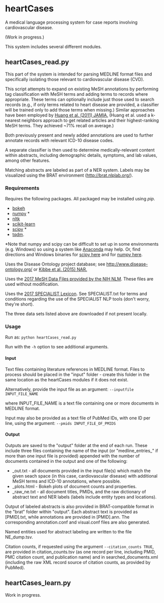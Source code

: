 # heartCases
A medical language processing system for case reports involving cardiovascular disease.

(Work in progress.)

This system includes several different modules.

## heartCases_read.py

This part of the system is intended for parsing MEDLINE format files and specifically isolating those relevant to cardiovascular disease (CVD).

This script attempts to expand on existing MeSH annotations by performing tag classification with MeSH terms and adding terms to records where appropriate. These terms can optionally include just those used to search records (e.g., if only terms related to heart disease are provided, a classifier will be trained only to add those terms when missing.)
Similar approaches have been employed by [Huang et al. (2011) JAMIA.](https://www.ncbi.nlm.nih.gov/pmc/articles/PMC3168302/) (Huang et al. used a k-nearest neighbors approach to get related articles and their highest-ranking MeSH terms. They achieved ~71% recall on average.)

Both previously present and newly added annotations are used to further annotate records with relevant ICD-10 disease codes.

A separate classifier is then used to determine medically-relevant content within abstracts, including demographic details, symptoms, and lab values, among other features.

Matching abstracts are labeled as part of a NER system. Labels may be visualized using the BRAT environment (http://brat.nlplab.org/).

### Requirements 
Requires the following packages. All packaged may be installed using *pip*.
* [bokeh](http://bokeh.pydata.org)
* [numpy](http://www.numpy.org/) *
* [nltk](http://www.nltk.org/)
* [scikit-learn](http://scikit-learn.org/stable/)
* [scipy](https://www.scipy.org/) *
* [tqdm](https://pypi.python.org/pypi/tqdm).  

*Note that numpy and scipy can be difficult to set up in some environments (e.g. Windows) so using a system like [Anaconda](https://www.continuum.io/downloads) may help. Or, find directions and Windows binaries for [scipy here](http://www.lfd.uci.edu/~gohlke/pythonlibs/#scipy) and for [numpy here](http://www.lfd.uci.edu/~gohlke/pythonlibs/#numpy).

Uses the Disease Ontology project database; see
http://www.disease-ontology.org/ or [Kibbe et al. (2015) NAR.](https://www.ncbi.nlm.nih.gov/pubmed/25348409)

Uses the [2017 MeSH Data Files provided by the NIH NLM](https://www.nlm.nih.gov/mesh/filelist.html).
These files are used without modification.

Uses the [2017 SPECIALIST Lexicon](https://lexsrv3.nlm.nih.gov/Specialist/Summary/lexicon.html).
See SPECIALIST.txt for terms and conditions regarding the use of the SPECIALIST NLP tools (don't worry, they're short).

The three data sets listed above are downloaded if not present locally.

### Usage
Run as:
`python heartCases_read.py`

Run with the `-h` option to see additional arguments.

#### Input
Text files containing literature references in MEDLINE format.
Files to process should be placed in the "input" folder - create this folder in the same location as the heartCases modules if it does not exist.

Alternatively, provide the input file as an argument:
  `--inputfile INPUT_FILE_NAME`

where INPUT_FILE_NAME is a text file containing one or more documents in MEDLINE format.

Input may also be provided as a text file of PubMed IDs, with one ID per line, using the argument:
  `--pmids INPUT_FILE_OF_PMIDS`


#### Output
Outputs are saved to the "output" folder at the end of each run.
These include three files containing the name of the input
(or "medline_entries_" if more than one input file is provided)
appended with the number of documents contained in the output
and one of the following:
* _out.txt - all documents provided in the input file(s) which
	match the given seach space (in this case, cardiovascular disease)
	with additional MeSH terms and ICD-10 annotations, where possible.
* _plots.html - Bokeh plots of document counts and properties.
* _raw_ne.txt - all document titles, PMIDs, and the raw dictionary
	of abstract text and NER labels (labels include entity types and locations).

Output of labeled abstracts is also provided in BRAT-compatible format in the "brat" folder within "output". Each abstract text is provided as [PMID].txt, while annotations are provided in [PMID].ann. The corresponding annotation.conf and visual.conf files are also generated.

Named entities used for abstract labeling are written to the file NE_dump.tsv.

Citation counts, if requested using the argument `--citation_counts TRUE`, are provided in citation_counts.tsv (as one record per line, including PMID, PMC citation count, and publication name) and in searched_documents.xml (including the raw XML record source of citation counts, as provided by PubMed).

## heartCases_learn.py

Work in progress.

